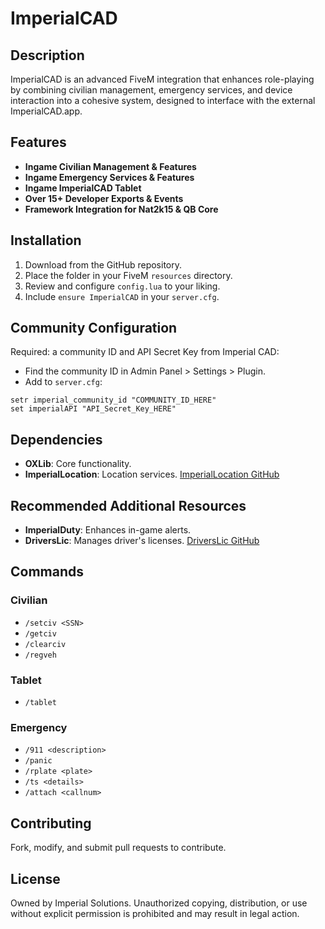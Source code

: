 # ImperialCAD

## Description
ImperialCAD is an advanced FiveM integration that enhances role-playing by combining civilian management, emergency services, and device interaction into a cohesive system, designed to interface with the external ImperialCAD.app.

## Features
- **Ingame Civilian Management & Features**
- **Ingame Emergency Services & Features**
- **Ingame ImperialCAD Tablet**
- **Over 15+ Developer Exports & Events**
- **Framework Integration for Nat2k15 & QB Core**

## Installation
1. Download from the GitHub repository.
2. Place the folder in your FiveM `resources` directory.
3. Review and configure `config.lua` to your liking.
3. Include `ensure ImperialCAD` in your `server.cfg`.

## Community Configuration
Required: a community ID and API Secret Key from Imperial CAD:
- Find the community ID in Admin Panel > Settings > Plugin.
- Add to `server.cfg`:

```
setr imperial_community_id "COMMUNITY_ID_HERE" 
set imperialAPI "API_Secret_Key_HERE"
```


## Dependencies
- **OXLib**: Core functionality.
- **ImperialLocation**: Location services.
[ImperialLocation GitHub](https://github.com/Zippy01/ImperialLocation)

## Recommended Additional Resources
- **ImperialDuty**: Enhances in-game alerts.
- **DriversLic**: Manages driver's licenses.
[DriversLic GitHub](https://github.com/Zippy01/DriversLic)

## Commands
### Civilian
- `/setciv <SSN>`
- `/getciv`
- `/clearciv`
- `/regveh`

### Tablet
- `/tablet`

### Emergency
- `/911 <description>`
- `/panic`
- `/rplate <plate>`
- `/ts <details>`
- `/attach <callnum>`

## Contributing
Fork, modify, and submit pull requests to contribute.

## License
Owned by Imperial Solutions. Unauthorized copying, distribution, or use without explicit permission is prohibited and may result in legal action.

